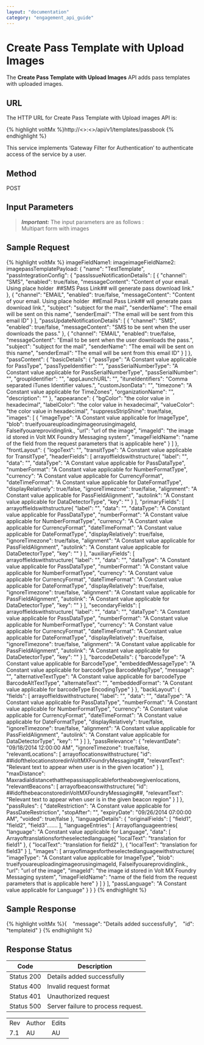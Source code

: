 ```yaml
---
layout: "documentation"
category: "engagement_api_guide"
---
```

                            


Create Pass Template with Upload Images
=======================================

The **Create Pass Template with Upload Images** API adds pass templates with uploaded images.

URL
---

The HTTP URL for Create Pass Template with Upload images API is:

{% highlight voltMx %}http://<<host>>:<<port>>/api/v1/templates/passbook
{% endhighlight %}

This service implements ‘Gateway Filter for Authentication’ to authenticate access of the service by a user.

Method
------

POST

Input Parameters
----------------

> **_Important:_** The input parameters are as follows :  
Multipart form with images  

Sample Request
--------------

{% highlight voltMx %}            imageFieldName1: imageimageFieldName2: imagepassTemplatePayload: {
  "name": "TestTemplate",
  "passIntegrationConfig": {
    "passIssueNotificationDetails": [
      {
        "channel": "SMS",
        "enabled": true/false,
        "messageContent": "Content of your email. Using place holder 
##SMS Pass Link## will generate pass download link."
      },
      {
        "channel": "EMAIL",
        "enabled": true/false,
        "messageContent": "Content of your email. Using place holder 
##Email Pass Link## will generate pass download link.",
        "subject": "subject for the mail",
        "senderName": "The email will be sent on this name",
        "senderEmail": "The email will be sent from this email ID"
      }
    ],
    "passUpdateNotificationDetails": [
      {
        "channel": "SMS",
        "enabled": true/false,
        "messageContent": "SMS to be sent when the user downloads the pass."
      },
      {
        "channel": "EMAIL",
        "enabled": true/false,
        "messageContent": "Email to be sent when the user downloads the pass.",
        "subject": "subject for the mail",
        "senderName": "The email will be sent on this name",
        "senderEmail": "The email will be sent from this email ID"
      }
    ]
  },
  "passContent": {
    "basicDetails": {
      "passType": "A Constant value applicable for PassType",
      "passTypeIdentifier": "",
      "passSerialNumberType": "A Constant value applicable for PassSerialNumberType",
      "passSerialNumber": "",
      "groupIdentifier": "",
      "appLaunchURL": "",
      "ituneIdentifiers": "Comma separated iTunes Identifier values.",
      "customJsonData": "",
      "timezone": "A Constant value applicable for TimeZones",
      "organizationName": "",
      "description": ""
    },
    "appearance": {
      "bgColor": "the color value in hexadecimal",
      "labelColor": "the color value in hexadecimal",
      "valueColor": "the color value in hexadecimal",
      "suppressStripShine": true/false,
      "images": [
        {
          "imageType": "A Constant value applicable for ImageType",
          "blob": trueifyouareuploadingimageorusingimageId,
          Falseifyouareprovidinglink.,
          "url": "url of the image",
          "imageId": "the image id stored in Volt MX Foundry Messaging system",
          "imageFieldName": "name of the field from the request parameters that is applicable here"
        }
      ]
    },
    "frontLayout": {
      "logoText": "",
      "transitType": "A Constant value applicable for TransitType",
      "headerFields": [
        arrayoffieldswithstructure{
          "label": "",
          "data": "",
          "dataType": "A Constant value applicable for PassDataType",
          "numberFormat": "A Constant value applicable for NumberFormatType",
          "currency": "A Constant value applicable for CurrencyFormat",
          "dateTimeFormat": "A Constant value applicable for DateFormatType",
          "displayRelatively": true/false,
          "ignoreTimezone": true/false,
          "alignment": "A Constant value applicable for PassFieldAlignment",
          "autolink": "A Constant value applicable for DataDetectorType",
          "key": ""
        }
      ],
      "primaryFields": [
        arrayoffieldswithstructure{
          "label": "",
          "data": "",
          "dataType": "A Constant value applicable for PassDataType",
          "numberFormat": "A Constant value applicable for NumberFormatType",
          "currency": "A Constant value applicable for CurrencyFormat",
          "dateTimeFormat": "A Constant value applicable for DateFormatType",
          "displayRelatively": true/false,
          "ignoreTimezone": true/false,
          "alignment": "A Constant value applicable for PassFieldAlignment",
          "autolink": "A Constant value applicable for DataDetectorType",
          "key": ""
        }
      ],
      "auxiliaryFields": [
        arrayoffieldswithstructure{
          "label": "",
          "data": "",
          "dataType": "A Constant value applicable for PassDataType",
          "numberFormat": "A Constant value applicable for NumberFormatType",
          "currency": "A Constant value applicable for CurrencyFormat",
          "dateTimeFormat": "A Constant value applicable for DateFormatType",
          "displayRelatively": true/false,
          "ignoreTimezone": true/false,
          "alignment": "A Constant value applicable for PassFieldAlignment",
          "autolink": "A Constant value applicable for DataDetectorType",
          "key": ""
        }
      ],
      "secondaryFields": [
        arrayoffieldswithstructure{
          "label": "",
          "data": "",
          "dataType": "A Constant value applicable for PassDataType",
          "numberFormat": "A Constant value applicable for NumberFormatType",
          "currency": "A Constant value applicable for CurrencyFormat",
          "dateTimeFormat": "A Constant value applicable for DateFormatType",
          "displayRelatively": true/false,
          "ignoreTimezone": true/false,
          "alignment": "A Constant value applicable for PassFieldAlignment",
          "autolink": "A Constant value applicable for DataDetectorType",
          "key": ""
        }
      ],
      "barcodeDetails": {
        "barcodeType": "A Constant value applicable for BarcodeType",
        "embeddedMessageType": "A Constant value applicable for barcodeType BarcodeMsgType",
        "message": "",
        "alternativeTextType": "A Constant value applicable for barcodeType BarcodeAltTextType",
        "alternateText": "",
        "embeddedFormat": "A Constant value applicable for barcodeType EncodingType"
      }
    },
    "backLayout": {
      "fields": [
        arrayoffieldswithstructure{
          "label": "",
          "data": "",
          "dataType": "A Constant value applicable for PassDataType",
          "numberFormat": "A Constant value applicable for NumberFormatType",
          "currency": "A Constant value applicable for CurrencyFormat",
          "dateTimeFormat": "A Constant value applicable for DateFormatType",
          "displayRelatively": true/false,
          "ignoreTimezone": true/false,
          "alignment": "A Constant value applicable for PassFieldAlignment",
          "autolink": "A Constant value applicable for DataDetectorType",
          "key": ""
        }
      ]
    },
    "passRelevance": {
      "relevantDate": "09/18/2014 12:00:00 AM",
      "ignoreTimezone": true/false,
      "relevantLocations": [
        arrayoflocationswithstructure{
          "id": ##idofthelocationstoredinVoltMXFoundryMessaging##,
          "relevantText": "Relevant text to appear when user is in the given location"
        }
      ],
      "maxDistance": Maxradialdistancethatthepassisapplicablefortheabovegivenlocations,
      "relevantBeacons": [
        arrayofbeaconswithstructure{
          "id": ##idofthebeaconstoredinVoltMXFoundryMessaging##,
          "relevantText": "Relevant text to appear when user is in the given beacon region"
        }
      ]
    },
    "passRules": {
      "dateRestriction": "A Constant value applicable for PassDateRestriction",
      "stopAfter": "",
      "expiryDate": "09/26/2014 07:00:00 AM",
      "voided": true/false
    },
    "languageDetails": {
      "originalFields": [
        "field1",
        "field2",
        "field3".......
      ],
      "languageEntries": [
        Arrayoflanguageentries{
          "language": "A Constant value applicable for Language",
          "data": [
            Arrayoftranslationsfortheselectedlanguage{
              "localText": "translation for field1"
            },
            {
              "localText": "translation for field2"
            },
            {
              "localText": "translation for field3"
            }
          ],
          "images": [
            arrayofimagesfortheselectedlanguagewithstructure{
              "imageType": "A Constant value applicable for ImageType",
              "blob": trueifyouareuploadingimageorusingimageId,
              Falseifyouareprovidinglink.,
              "url": "url of the image",
              "imageId": "the image id stored in Volt MX Foundry Messaging system",
              "imageFieldName": "name of the field from the request parameters that is applicable here"
            }
          ]
        }
      ],
      "passLanguage": "A Constant value applicable for Language"
    }
  }
}
{% endhighlight %}

Sample Response
---------------

{% highlight voltMx %}{   
	"message": "Details added successfully",
	   "id": "templateid"
}
{% endhighlight %}

Response Status
---------------

  
| Code | Description |
| --- | --- |
| Status 200 | Details added successfully |
| Status 400 | Invalid request format |
| Status 401 | Unauthorized request |
| Status 500 | Server failure to process request. |

<table class="TableStyle-RevisionTable" cellspacing="0" style="mc-table-style: url('../Resources/TableStyles/RevisionTable.css');" data-mc-conditions="Default.HTML"><colgroup><col class="TableStyle-RevisionTable-Column-Column1"> <col class="TableStyle-RevisionTable-Column-Column1"> <col class="TableStyle-RevisionTable-Column-Column1"></colgroup><tbody><tr class="TableStyle-RevisionTable-Body-Body1"><td class="TableStyle-RevisionTable-BodyE-Column1-Body1">Rev</td><td class="TableStyle-RevisionTable-BodyE-Column1-Body1">Author</td><td class="TableStyle-RevisionTable-BodyD-Column1-Body1">Edits</td></tr><tr class="TableStyle-RevisionTable-Body-Body1"><td class="TableStyle-RevisionTable-BodyB-Column1-Body1">7.1</td><td class="TableStyle-RevisionTable-BodyB-Column1-Body1">AU</td><td class="TableStyle-RevisionTable-BodyA-Column1-Body1">AU</td></tr></tbody></table>
